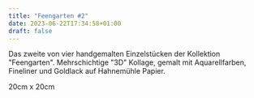 ```yaml
---
title: "Feengarten #2"
date: 2023-06-22T17:34:58+01:00
draft: false
---
```


Das zweite von vier handgemalten Einzelstücken der Kollektion "Feengarten". 
Mehrschichtige "3D" Kollage, gemalt mit Aquarellfarben, Fineliner und Goldlack auf Hahnemühle Papier.

20cm x 20cm